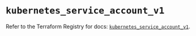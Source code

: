 # `kubernetes_service_account_v1`

Refer to the Terraform Registry for docs: [`kubernetes_service_account_v1`](https://registry.terraform.io/providers/hashicorp/kubernetes/2.35.1/docs/resources/service_account_v1).
